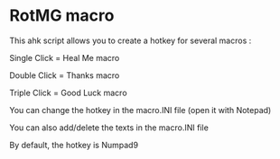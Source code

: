 # RotMG macro
This ahk script allows you to create a hotkey for several macros :

Single Click = Heal Me macro

Double Click = Thanks macro

Triple Click = Good Luck macro

You can change the hotkey in the macro.INI file (open it with Notepad)

You can also add/delete the texts in the macro.INI file

By default, the hotkey is Numpad9
